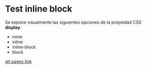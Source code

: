 # Test inline block

Se expone visualmente las siguientes opciones de la propiedad CSS **display**:
+ none
+ inline
+ inline-block
+ block 

[git pages link](https://xavieur.github.io/test-inline-block/)